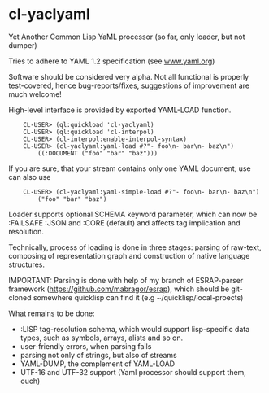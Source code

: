 cl-yaclyaml
===========

Yet Another Common Lisp YaML processor (so far, only loader, but not dumper)

Tries to adhere to YAML 1.2 specification (see www.yaml.org)

Software should be considered very alpha. Not all functional is properly test-covered, hence
bug-reports/fixes, suggestions of improvement are much welcome!

High-level interface is provided by exported YAML-LOAD function.

        CL-USER> (ql:quickload 'cl-yaclyaml)
        CL-USER> (ql:quickload 'cl-interpol)
        CL-USER> (cl-interpol:enable-interpol-syntax)
        CL-USER> (cl-yaclyaml:yaml-load #?"- foo\n- bar\n- baz\n")
            ((:DOCUMENT ("foo" "bar" "baz")))

If you are sure, that your stream contains only one YAML document, use can also use

        CL-USER> (cl-yaclyaml:yaml-simple-load #?"- foo\n- bar\n- baz\n")
            ("foo" "bar" "baz")

Loader supports optional SCHEMA keyword parameter, which can now be :FAILSAFE :JSON and :CORE (default)
and affects tag implication and resolution.

Technically, process of loading is done in three stages: parsing of raw-text, composing of representation graph
and construction of native language structures.

IMPORTANT: Parsing is done with help of my branch of ESRAP-parser framework (https://github.com/mabragor/esrap),
which should be git-cloned somewhere quicklisp can find it (e.g ~/quicklisp/local-proects)

What remains to be done:
  * :LISP tag-resolution schema, which would support lisp-specific data types, such as symbols, arrays, alists and so on.
  * user-friendly errors, when parsing fails
  * parsing not only of strings, but also of streams
  * YAML-DUMP, the complement of YAML-LOAD
  * UTF-16 and UTF-32 support (Yaml processor should support them, ouch)